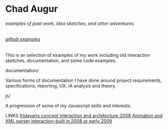 <div><h1>Chad Augur</h1></div>
<div><h6>examples of past work, idea sketches, and other adventures.</h6></div> 
<div><h6><a href="github.com/augurone/somexamples">github examples</a></h6></div>
<p>
This is an selection of examples of my work including old interaction sketches, documentation, and some code examples.
</p>
documentation/
<p>Various forms of documentation I have done around project requirements, specifications, reporting, UX, IA analysis and theory. 
</p>
js/
<p>A progression of some of my Javascript skills and interests.</p> 

LINKS
<a href="http://fridayarts.com/2013_old/">fridayarts concept interaction and architecture-2008</a>
<a href="http://fridaydev.com/resume/">Animation and XML parser interaction-built in 2008 or early 2009</a>
